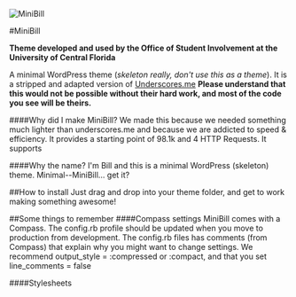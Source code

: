 ![MiniBill](http://billcolumbia.com/minibill.png)

#MiniBill

**Theme developed and used by the Office of Student Involvement at the University of Central Florida**

A minimal WordPress theme (_skeleton really, don't use this as a theme_). It is a stripped and adapted version of [Underscores.me](http://underscores.me) **Please understand that this would not be possible without their hard work, and most of the code you see will be theirs.**

####Why did I make MiniBill?
We made this because we needed something much lighter than underscores.me and because we are addicted to speed & efficiency. It provides a starting point of 98.1k and 4 HTTP Requests. It supports

####Why the name?
I'm Bill and this is a minimal WordPress (skeleton) theme. Minimal--MiniBill… get it?

##How to install
Just drag and drop into your theme folder, and get to work making something awesome!

##Some things to remember
####Compass settings
MiniBill comes with a Compass. The config.rb profile should be updated when you move to production from development. The config.rb files has comments (from Compass) that explain why you might want to change settings. We recommend output_style = :compressed or :compact, and that you set line_comments = false

####Stylesheets